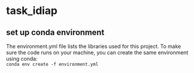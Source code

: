 # task_idiap



## set up conda environment
The environment.yml file lists the libraries used for this project. To make sure the code runs on your machine, you can create the same environment using conda:  
```conda env create -f environment.yml```


